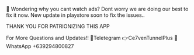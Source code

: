 📌 Wondering why you cant watch ads? Dont worry we are doing our best to fix it now. New update in playstore soon to fix the issues..

THANK YOU FOR PATRIONIZING THIS APP

For More Questions and Updates!!
📌Teletegram 👉Ce7venTunnelPlus
📌WhatsApp +639294800827
